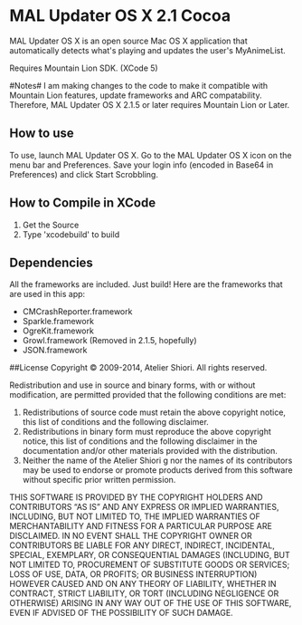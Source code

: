 # MAL Updater OS X 2.1 Cocoa
MAL Updater OS X is an open source Mac OS X application that automatically detects what's playing and updates the user's MyAnimeList.

Requires Mountain Lion SDK. (XCode 5)

#Notes#
I am making changes to the code to make it compatible with Mountain Lion features, update frameworks and ARC compatability. Therefore, MAL Updater OS X 2.1.5 or later requires Mountain Lion or Later.

## How to use
To use, launch MAL Updater OS X. Go to the MAL Updater OS X icon on the menu bar and Preferences. Save your login info (encoded in Base64 in Preferences) and click Start Scrobbling.

## How to Compile in XCode
1. Get the Source
2. Type 'xcodebuild' to build

## Dependencies
All the frameworks are included. Just build! Here are the frameworks that are used in this app:

* CMCrashReporter.framework
* Sparkle.framework
* OgreKit.framework
* Growl.framework (Removed in 2.1.5, hopefully)
* JSON.framework

##License
Copyright © 2009-2014, Atelier Shiori.
All rights reserved.

Redistribution and use in source and binary forms, with or without modification, are permitted provided that the following conditions are met: 
1. Redistributions of source code must retain the above copyright notice, this list of conditions and the following disclaimer. 
2. Redistributions in binary form must reproduce the above copyright notice, this list of conditions and the following disclaimer in the documentation and/or other materials provided with the distribution. 
3. Neither the name of the Atelier Shiori g nor the names of its contributors may be used to endorse or promote products derived from this software without specific prior written permission.

THIS SOFTWARE IS PROVIDED BY THE COPYRIGHT HOLDERS AND CONTRIBUTORS “AS IS” AND ANY EXPRESS OR IMPLIED WARRANTIES, INCLUDING, BUT NOT LIMITED TO, THE IMPLIED WARRANTIES OF MERCHANTABILITY AND FITNESS FOR A PARTICULAR PURPOSE ARE DISCLAIMED. IN NO EVENT SHALL THE COPYRIGHT OWNER OR CONTRIBUTORS BE LIABLE FOR ANY DIRECT, INDIRECT, INCIDENTAL, SPECIAL, EXEMPLARY, OR CONSEQUENTIAL DAMAGES (INCLUDING, BUT NOT LIMITED TO, PROCUREMENT OF SUBSTITUTE GOODS OR SERVICES; LOSS OF USE, DATA, OR PROFITS; OR BUSINESS INTERRUPTION) HOWEVER CAUSED AND ON ANY THEORY OF LIABILITY, WHETHER IN CONTRACT, STRICT LIABILITY, OR TORT (INCLUDING NEGLIGENCE OR OTHERWISE) ARISING IN ANY WAY OUT OF THE USE OF THIS SOFTWARE, EVEN IF ADVISED OF THE POSSIBILITY OF SUCH DAMAGE.